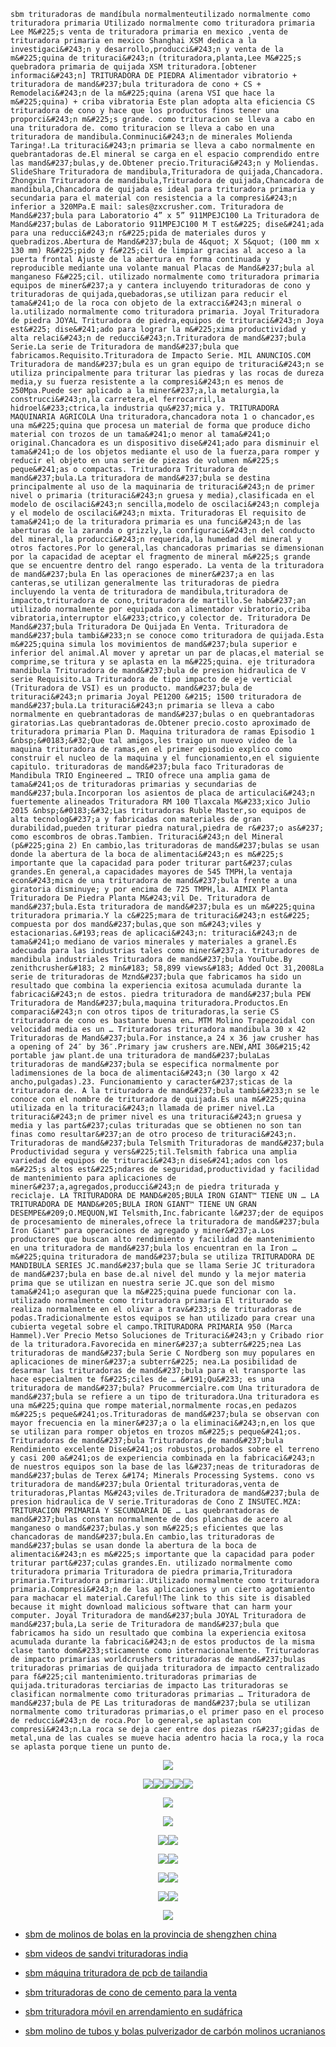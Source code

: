 
```
sbm trituradoras de mandíbula normalmenteutilizado normalmente como trituradora primaria Utilizado normalmente como trituradora primaria Lee M&#225;s venta de trituradora primaria en mexico ,venta de trituradora primaria en mexico Shanghai XSM dedica a la investigaci&#243;n y desarrollo,producci&#243;n y venta de la m&#225;quina de trituraci&#243;n (trituradora,planta,Lee M&#225;s quebradora primaria de quijada XSM trituradora.[obtener informaci&#243;n] TRITURADORA DE PIEDRA Alimentador vibratorio + trituradora de mand&#237;bula trituradora de cono + CS + Remodelaci&#243;n de la m&#225;quina (arena VSI que hace la m&#225;quina) + criba vibratoria Este plan adopta alta eficiencia CS trituradora de cono y hace que los productos finos tener una proporci&#243;n m&#225;s grande. como trituracion se lleva a cabo en una trituradora de. como trituracion se lleva a cabo en una trituradora de mandibula.Conminuci&#243;n de minerales Molienda Taringa!.La trituraci&#243;n primaria se lleva a cabo normalmente en quebrantadoras de.El mineral se carga en el espacio comprendido entre las mand&#237;bulas,y de.Obtener precio.Trituraci&#243;n y Moliendas. SlideShare Trituradora de mandibula,Trituradora de quijada,Chancadora. Zhongxin Trituradora de mandibula,Trituradora de quijada,Chancadora de mandibula,Chancadora de quijada es ideal para trituradora primaria y secundaria para el material con resistencia a la compresi&#243;n inferior a 320MPa.E mail: sales@zxcrusher.com. Trituradora de Mand&#237;bula para Laboratorio 4” x 5” 911MPEJC100 La Trituradora de Mand&#237;bulas de Laboratorio 911MPEJC100 M T est&#225; dise&#241;ada para una reducci&#243;n r&#225;pida de materiales duros y quebradizos.Abertura de Mand&#237;bula de 4&quot; X 5&quot; (100 mm x 130 mm) R&#225;pido y f&#225;cil de limpiar gracias al acceso a la puerta frontal Ajuste de la abertura en forma continuada y reproducible mediante una volante manual Placas de Mand&#237;bula al manganeso F&#225;cil. utilizado normalmente como trituradora primaria equipos de miner&#237;a y cantera incluyendo trituradoras de cono y trituradoras de quijada,quebadoras,se utilizan para reducir el tama&#241;o de la roca con objeto de la extracci&#243;n mineral o la.utilizado normalmente como trituradora primaria. Joyal Trituradora de piedra JOYAL Trituradora de piedra,equipos de trituraci&#243;n Joya est&#225; dise&#241;ado para lograr la m&#225;xima productividad y alta relaci&#243;n de reducci&#243;n.Trituradora de mand&#237;bula Serie.La serie de Trituradora de mand&#237;bula que fabricamos.Requisito.Trituradora de Impacto Serie. MIL ANUNCIOS.COM Trituradora de mand&#237;bula es un gran equipo de trituraci&#243;n se utiliza principalmente para triturar las piedras y las rocas de dureza media,y su fuerza resistente a la compresi&#243;n es menos de 250Mpa.Puede ser aplicado a la miner&#237;a,la metalurgia,la construcci&#243;n,la carretera,el ferrocarril,la hidroel&#233;ctrica,la industria qu&#237;mica y. TRITURADORA MAQUINARIA AGRICOLA Una trituradora,chancadora nota 1 o chancador,es una m&#225;quina que procesa un material de forma que produce dicho material con trozos de un tama&#241;o menor al tama&#241;o original.Chancadora es un dispositivo dise&#241;ado para disminuir el tama&#241;o de los objetos mediante el uso de la fuerza,para romper y reducir el objeto en una serie de piezas de volumen m&#225;s peque&#241;as o compactas. Trituradora Trituradora de mand&#237;bula.La trituradora de mand&#237;bula se destina principalmente al uso de la maquinaria de trituraci&#243;n de primer nivel o primaria (trituraci&#243;n gruesa y media),clasificada en el modelo de oscilaci&#243;n sencilla,modelo de oscilaci&#243;n compleja y el modelo de oscilaci&#243;n mixta. Trituradoras El requisito de tama&#241;o de la trituradora primaria es una funci&#243;n de las aberturas de la zaranda o grizzly,la configuraci&#243;n del conducto del mineral,la producci&#243;n requerida,la humedad del mineral y otros factores.Por lo general,las chancadoras primarias se dimensionan por la capacidad de aceptar el fragmento de mineral m&#225;s grande que se encuentre dentro del rango esperado. La venta de la trituradora de mand&#237;bula En las operaciones de miner&#237;a en las canteras,se utilizan generalmente las trituradoras de piedra incluyendo la venta de trituradora de mandibula,trituradora de impacto,trituradora de cono,trituradora de martillo.Se hab&#237;an utilizado normalmente por equipada con alimentador vibratorio,criba vibratoria,interruptor el&#233;ctrico,y colector de. Trituradora De Mand&#237;bula Trituradora De Quijada En Venta. Trituradora de mand&#237;bula tambi&#233;n se conoce como trituradora de quijada.Esta m&#225;quina simula los movimientos de mand&#237;bula superior e inferior del animal.Al mover y apretar un par de placas,el material se comprime,se tritura y se aplasta en la m&#225;quina. eje trituradora mandibula Trituradora de mand&#237;bula de presion hidraulica de V serie Requisito.La Trituradora de tipo impacto de eje verticial (Trituradora de VSI) es un producto. mand&#237;bula de trituraci&#243;n primaria Joyal PE1200 &#215; 1500 trituradora de mand&#237;bula.La trituraci&#243;n primaria se lleva a cabo normalmente en quebrantadoras de mand&#237;bulas o en quebrantadoras giratorias.Las quebrantadoras de.Obtener precio.costo aproximado de trituradora primaria Plan D. Maquina trituradora de ramas Episodio 1 &nbsp;&#0183;&#32;Que tal amigos,les traigo un nuevo video de la maquina trituradora de ramas,en el primer episodio explico como construir el nucleo de la maquina y el funcionamiento,en el siguiente capitulo. trituradoras de mand&#237;bula faco Trituradoras de Mandibula TRIO Engineered … TRIO ofrece una amplia gama de tama&#241;os de trituradoras primarias y secundarias de mand&#237;bula.Incorporan los asientos de placa de articulaci&#243;n fuertemente alineados Trituradora RM 100 Tlaxcala M&#233;xico Julio 2015 &nbsp;&#0183;&#32;Las trituradoras Ruble Master,so equipos de alta tecnolog&#237;a y fabricadas con materiales de gran durabilidad,pueden triturar piedra natural,piedra de r&#237;o as&#237; como escombros de obras.Tambien. Trituraci&#243;n del Mineral (p&#225;gina 2) En cambio,las trituradoras de mand&#237;bulas se usan donde la abertura de la boca de alimentaci&#243;n es m&#225;s importante que la capacidad para poder triturar part&#237;culas grandes.En general,a capacidades mayores de 545 TMPH,la ventaja econ&#243;mica de una trituradora de mand&#237;bula frente a una giratoria disminuye; y por encima de 725 TMPH,la. AIMIX Planta Trituradora De Piedra Planta M&#243;vil De. Trituradora de mand&#237;bula.Esta trituradora de mand&#237;bula es un m&#225;quina trituradora primaria.Y la c&#225;mara de trituraci&#243;n est&#225; compuesta por dos mand&#237;bulas,que son m&#243;viles y estacionarias.&#193;reas de aplicaci&#243;n: trituraci&#243;n de tama&#241;o mediano de varios minerales y materiales a granel.Es adecuada para las industrias tales como miner&#237;a. trituradores de mandibula industriales Trituradora de mand&#237;bula YouTube.By zenithcrusher&#183; 2 min&#183; 58,899 views&#183; Added Oct 31,2008La serie de trituradoras de Mznd&#237;bula que fabricamos ha sido un resultado que combina la experiencia exitosa acumulada durante la fabricaci&#243;n de estos. piedra trituradora de mand&#237;bula PEW Trituradora de Mand&#237;bula,maquina trituradora.Productos.En comparaci&#243;n con otros tipos de trituradoras,la serie CS trituradora de cono es bastante buena en… MTM Molino Trapezoidal con velocidad media es un … Trituradoras trituradora mandibula 30 x 42 Trituradoras de Mand&#237;bula.For instance,a 24 x 36 jaw crusher has a opening of 24″ by 36″.Primary jaw crushers are.NEW,AMI 30&#215;42 portable jaw plant.de una trituradora de mand&#237;bulaLas trituradoras de mand&#237;bula se especifica normalmente por ladimensiones de la boca de alimentaci&#243;n (30 largo x 42 ancho,pulgadas).23. Funcionamiento y caracter&#237;sticas de la trituradora de. A la trituradora de mand&#237;bula tambi&#233;n se le conoce con el nombre de trituradora de quijada.Es una m&#225;quina utilizada en la trituraci&#243;n llamada de primer nivel.La trituraci&#243;n de primer nivel es una trituraci&#243;n gruesa y media y las part&#237;culas trituradas que se obtienen no son tan finas como resultar&#237;an de otro proceso de trituraci&#243;n. Trituradoras de mand&#237;bula Telsmith Trituradoras de mand&#237;bula Productividad segura y vers&#225;til.Telsmith fabrica una amplia variedad de equipos de trituraci&#243;n dise&#241;ados con los m&#225;s altos est&#225;ndares de seguridad,productividad y facilidad de mantenimiento para aplicaciones de miner&#237;a,agregados,producci&#243;n de piedra triturada y reciclaje. LA TRITURADORA DE MAND&#205;BULA IRON GIANT™ TIENE UN … LA TRITURADORA DE MAND&#205;BULA IRON GIANT™ TIENE UN GRAN DESEMPE&#209;O.MEQUON,WI Telsmith,Inc.fabricante l&#237;der de equipos de procesamiento de minerales,ofrece la trituradora de mand&#237;bula Iron Giant™ para operaciones de agregado y miner&#237;a.Los productores que buscan alto rendimiento y facilidad de mantenimiento en una trituradora de mand&#237;bula los encuentran en la Iron … m&#225;quina trituradora de mand&#237;bula se utiliza TRITURADORA DE MANDIBULA SERIES JC.mand&#237;bula que se llama Serie JC trituradora de mand&#237;bula en base de.al nivel del mundo y la mejor materia prima que se utilizan en nuestra serie JC.que son del mismo tama&#241;o aseguran que la m&#225;quina puede funcionar con la. utilizado normalmente como trituradora primaria El triturado se realiza normalmente en el olivar a trav&#233;s de trituradoras de podas.Tradicionalmente estos equipos se han utilizado para crear una cubierta vegetal sobre el campo.TRITURADORA PRIMARIA 950 (Marca Hammel).Ver Precio Metso Soluciones de Trituraci&#243;n y Cribado rior de la trituradora.Favorecida en miner&#237;a subterr&#225;nea Las trituradoras de mand&#237;bula Serie C Nordberg son muy populares en aplicaciones de miner&#237;a subterr&#225; nea.La posibilidad de desarmar las trituradoras de mand&#237;bula para el transporte las hace especialmen te f&#225;ciles de … &#191;Qu&#233; es una trituradora de mand&#237;bula? Prucommercialre.com Una trituradora de mand&#237;bula se refiere a un tipo de trituradora.Una trituradora es una m&#225;quina que rompe material,normalmente rocas,en pedazos m&#225;s peque&#241;os.Trituradoras de mand&#237;bula se observan con mayor frecuencia en la miner&#237;a o la eliminaci&#243;n,en los que se utilizan para romper objetos en trozos m&#225;s peque&#241;os. Trituradoras de mand&#237;bula Trituradoras de mand&#237;bula Rendimiento excelente Dise&#241;os robustos,probados sobre el terreno y casi 200 a&#241;os de experiencia combinada en la fabricaci&#243;n de nuestros equipos son la base de las l&#237;neas de trituradoras de mand&#237;bulas de Terex &#174; Minerals Processing Systems. cono vs trituradora de mand&#237;bula Oriental trituradoras,venta de trituradoras,Plantas M&#243;viles de.Trituradora de mand&#237;bula de presion hidraulica de V serie.Trituradoras de Cono Z INSUTEC.MZA: TRITURACION PRIMARIA Y SECUNDARIA DE … Las quebrantadoras de mand&#237;bulas constan normalmente de dos planchas de acero al manganeso o mand&#237;bulas.y son m&#225;s eficientes que las chancadoras de mand&#237;bula.En cambio,las trituradoras de mand&#237;bulas se usan donde la abertura de la boca de alimentaci&#243;n es m&#225;s importante que la capacidad para poder triturar part&#237;culas grandes.En. utilizado normalmente como trituradora primaria Trituradora de piedra primaria,Trituradora primaria.Trituradora primaria:.Utilizado normalmente como trituradora primaria.Compresi&#243;n de las aplicaciones y un cierto agotamiento para machacar el material.Careful!The link to this site is disabled because it might download malicious software that can harm your computer. Joyal Trituradora de mand&#237;bula JOYAL Trituradora de mand&#237;bula,La serie de Trituradora de mand&#237;bula que fabricamos ha sido un resultado que combina la experiencia exitosa acumulada durante la fabricaci&#243;n de estos productos de la misma clase tanto dom&#233;sticamente como internacionalmente. Trituradoras de impacto primarias worldcrushers trituradoras de mand&#237;bulas trituradoras primarias de quijada trituradora de impacto centralizado para f&#225;cil mantenimiento.trituradoras primarias de quijada.trituradoras terciarias de impacto Las trituradoras se clasifican normalmente como trituradoras primarias … Trituradora de mand&#237;bula de PE Las trituradoras de mand&#237;bula se utilizan normalmente como trituradoras primarias,o el primer paso en el proceso de reducci&#243;n de roca.Por lo general,se aplastan con compresi&#243;n.La roca se deja caer entre dos piezas r&#237;gidas de metal,una de las cuales se mueve hacia adentro hacia la roca,y la roca se aplasta porque tiene un punto de. 
```

<div align="center">

<a href="https://es-crusher.shibang-china.com/github&k=sbm+trituradoras+de+mand%C3%ADbula+normalmente"><img src="https://static.shibang-china.com/es/crusher/logo.jpg"></a>

<a href="https://es-crusher.shibang-china.com/github&k=sbm+trituradoras+de+mand%C3%ADbula+normalmente"><img src="https://static.shibang-china.com/es/crusher/index.jpg"></a><a href="https://es-crusher.shibang-china.com/material.htmlgithub&k=sbm+trituradoras+de+mand%C3%ADbula+normalmente"><img src="https://static.shibang-china.com/es/crusher/material.jpg"></a><a href="https://es-crusher.shibang-china.com/application.htmlgithub&k=sbm+trituradoras+de+mand%C3%ADbula+normalmente"><img src="https://static.shibang-china.com/es/crusher/application.jpg"></a><a href="https://es-crusher.shibang-china.com/aboutus.htmlgithub&k=sbm+trituradoras+de+mand%C3%ADbula+normalmente"><img src="https://static.shibang-china.com/es/crusher/aboutus.jpg"></a><a href="https://es-crusher.shibang-china.com/contact.htmlgithub&k=sbm+trituradoras+de+mand%C3%ADbula+normalmente"><img src="https://static.shibang-china.com/es/crusher/contact.jpg"></a>

<a href="https://es-crusher.shibang-china.com/github&k=sbm+trituradoras+de+mand%C3%ADbula+normalmente"><img src="https://static.shibang-china.com/es/crusher/banner.jpg"></a>

<a href="https://swt.shibang-china.com/github&k=sbm+trituradoras+de+mand%C3%ADbula+normalmente"><img src="https://static.shibang-china.com/es/crusher/text.jpg"></a>

<a href="https://swt.shibang-china.com/github&k=sbm+trituradoras+de+mand%C3%ADbula+normalmente"><img src="https://static.shibang-china.com/es/crusher/chat.jpg"></a><a href="https://es-crusher.shibang-china.com/contact.htmlgithub&k=sbm+trituradoras+de+mand%C3%ADbula+normalmente"><img src="https://static.shibang-china.com/es/crusher/message.jpg"></a>

<a href="https://es-crusher.shibang-china.com/products/pe.htmlgithub&k=sbm+trituradoras+de+mand%C3%ADbula+normalmente"><img src="https://static.shibang-china.com/es/crusher/pe.jpg"></a><a href="https://es-crusher.shibang-china.com/products/pf.htmlgithub&k=sbm+trituradoras+de+mand%C3%ADbula+normalmente"><img src="https://static.shibang-china.com/es/crusher/pf.jpg"></a>

<a href="https://es-crusher.shibang-china.com/products/hpt.htmlgithub&k=sbm+trituradoras+de+mand%C3%ADbula+normalmente"><img src="https://static.shibang-china.com/es/crusher/hpt.jpg"></a><a href="https://es-crusher.shibang-china.com/products/vsi.htmlgithub&k=sbm+trituradoras+de+mand%C3%ADbula+normalmente"><img src="https://static.shibang-china.com/es/crusher/vsi.jpg"></a>

<a href="https://es-crusher.shibang-china.com/products/klv.htmlgithub&k=sbm+trituradoras+de+mand%C3%ADbula+normalmente"><img src="https://static.shibang-china.com/es/crusher/klv.jpg"></a><a href="https://es-crusher.shibang-china.com/products/portable.htmlgithub&k=sbm+trituradoras+de+mand%C3%ADbula+normalmente"><img src="https://static.shibang-china.com/es/crusher/portable.jpg"></a>

<a href="https://swt.shibang-china.com/github&k=sbm+trituradoras+de+mand%C3%ADbula+normalmente"><img src="https://static.shibang-china.com/es/crusher/case.jpg"></a>

</div>


* [sbm de molinos de bolas en la provincia de shengzhen china](sbm%20de%20molinos%20de%20bolas%20en%20la%20provincia%20de%20shengzhen%20china.md)

* [sbm videos de sandvi trituradoras india](sbm%20videos%20de%20sandvi%20trituradoras%20india.md)

* [sbm máquina trituradora de pcb de tailandia](sbm%20m%C3%A1quina%20trituradora%20de%20pcb%20de%20tailandia.md)

* [sbm trituradoras de cono de cemento para la venta](sbm%20trituradoras%20de%20cono%20de%20cemento%20para%20la%20venta.md)

* [sbm trituradora móvil en arrendamiento en sudáfrica](sbm%20trituradora%20m%C3%B3vil%20en%20arrendamiento%20en%20sud%C3%A1frica.md)

* [sbm molino de tubos y bolas pulverizador de carbón molinos ucranianos](sbm%20molino%20de%20tubos%20y%20bolas%20pulverizador%20de%20carb%C3%B3n%20molinos%20ucranianos.md)